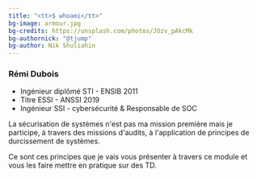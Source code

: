 ```yaml
---
title: "<tt>$ whoami</tt>"
bg-image: armour.jpg
bg-credits: https://unsplash.com/photos/JOzv_pAkcMk
bg-authornick: "@tjump"
bg-author: Nik Shuliahin
---
```

### Rémi Dubois

- Ingénieur diplômé STI - ENSIB 2011
- Titre ESSI - ANSSI 2019
- Ingénieur SSI - cybersécurité & Responsable de SOC

<aside class="notes">

La sécurisation de systèmes n'est pas ma mission première
mais je participe, à travers des missions d'audits, à
l'application de principes de durcissement de systèmes.

Ce sont ces principes que je vais vous présenter à travers
ce module et vous les faire mettre en pratique sur des TD.

</aside>
